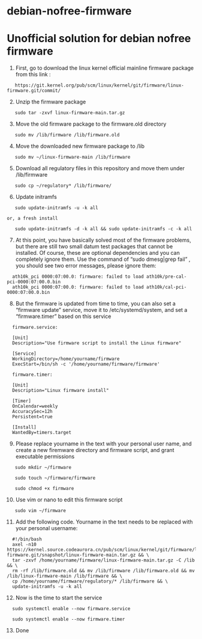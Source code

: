 # debian-nofree-firmware
Unofficial solution for debian nofree firmware
============================================================

1. First, go to download the linux kernel official mainline firmware package from this link :

```
   https://git.kernel.org/pub/scm/linux/kernel/git/firmware/linux-firmware.git/commit/ 
```  

2. Unzip the firmware package

```
   sudo tar -zxvf linux-firmware-main.tar.gz
```
3. Move the old firmware package to the firmware.old directory

```
   sudo mv /lib/firmware /lib/firmware.old
```
4. Move the downloaded new firmware package to /lib

```
   sudo mv ~/linux-firmware-main /lib/firmware
```
5. Download all regulatory files in this repository and move them under /lib/firmware

```
   sudo cp ~/regulatory* /lib/firmware/
```
6. Update initramfs

```
   sudo update-initramfs -u -k all
```
    or, a fresh install

```
   sudo update-initramfs -d -k all && sudo update-initramfs -c -k all
```
7. At this point, you have basically solved most of the firmware problems, but there are still two small datum test packages that cannot be installed. Of course, these are optional dependencies and you can completely ignore them. Use the command of “sudo dmesg|grep fail” , you should see two error messages, please ignore them:

```
  ath10k_pci 0000:07:00.0: firmware: failed to load ath10k/pre-cal-pci-0000:07:00.0.bin
  ath10k_pci 0000:07:00.0: firmware: failed to load ath10k/cal-pci-0000:07:00.0.bin
```
8. But the firmware is updated from time to time, you can also set a “firmware update” service, move it to /etc/systemd/system, and set a “firmware.timer” based on this service

```
  firmware.service:
  
  [Unit]
  Description="Use firmware script to install the Linux firmware"

  [Service]
  WorkingDirectory=/home/yourname/firmware
  ExecStart=/bin/sh -c '/home/yourname/firmware/firmware'
```
```
  firmware.timer:
  
  [Unit]
  Description="Linux firmware install"

  [Timer]
  OnCalendar=weekly
  AccuracySec=12h
  Persistent=true

  [Install]
  WantedBy=timers.target
```

9. Please replace yourname in the text with your personal user name, and create a new firemware directory and firmware script, and grant executable permissions

```
   sudo mkdir ~/firmware  
```

```
   sudo touch ~/firmware/firmware
```

```
   sudo chmod +x firmware
```
10. Use vim or nano to edit this firmware script

```
   sudo vim ~/firmware
```
11. Add the following code. Yourname in the text needs to be replaced with your personal username:

```
  #!/bin/bash
  axel -n10 https://kernel.source.codeaurora.cn/pub/scm/linux/kernel/git/firmware/linux-firmware.git/snapshot/linux-firmware-main.tar.gz && \
  tar -zxvf /home/yourname/firmware/linux-firmware-main.tar.gz -C /lib && \
  rm -rf /lib/firmware.old && mv /lib/firmware /lib/firmware.old && mv /lib/linux-firmware-main /lib/firmware && \
  cp /home/yourname/firmware/regulatory/* /lib/firmware && \
  update-initramfs -u -k all
```
12. Now is the time to start the service

```
  sudo systemctl enable --now firmware.service 
```

```
  sudo systemctl enable --now firmware.timer
```
13. Done
